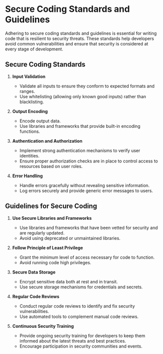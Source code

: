 # Secure Coding Standards and Guidelines

Adhering to secure coding standards and guidelines is essential for writing code that is resilient to security threats. These standards help developers avoid common vulnerabilities and ensure that security is considered at every stage of development.

## Secure Coding Standards

1. **Input Validation**
   - Validate all inputs to ensure they conform to expected formats and ranges.
   - Use whitelisting (allowing only known good inputs) rather than blacklisting.

2. **Output Encoding**
   - Encode output data.
   - Use libraries and frameworks that provide built-in encoding functions.

3. **Authentication and Authorization**
   - Implement strong authentication mechanisms to verify user identities.
   - Ensure proper authorization checks are in place to control access to resources based on user roles.

4. **Error Handling**
   - Handle errors gracefully without revealing sensitive information.
   - Log errors securely and provide generic error messages to users.

## Guidelines for Secure Coding

1. **Use Secure Libraries and Frameworks**
   - Use libraries and frameworks that have been vetted for security and are regularly updated.
   - Avoid using deprecated or unmaintained libraries.

2. **Follow Principle of Least Privilege**
   - Grant the minimum level of access necessary for code to function.
   - Avoid running code high privileges.

3. **Secure Data Storage**
   - Encrypt sensitive data both at rest and in transit.
   - Use secure storage mechanisms for credentials and secrets.

4. **Regular Code Reviews**
   - Conduct regular code reviews to identify and fix security vulnerabilities.
   - Use automated tools to complement manual code reviews.

5. **Continuous Security Training**
   - Provide ongoing security training for developers to keep them informed about the latest threats and best practices.
   - Encourage participation in security communities and events.
